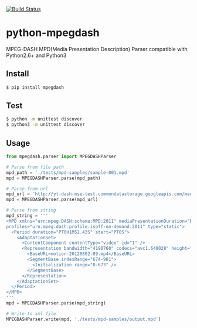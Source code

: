 [![Build Status](https://img.shields.io/github/workflow/status/sangwonl/python-mpegdash/Build%20Status?label=Python%203.6%2B%20builds)](https://github.com/sangwonl/python-mpegdash/actions?query=workflow%3A%22Build+Status%22)

# python-mpegdash
MPEG-DASH MPD(Media Presentation Description) Parser
compatible with Python2.6+ and Python3


## Install

```bash
$ pip install mpegdash
```


## Test

```bash
$ python -m unittest discover
$ python3 -m unittest discover
```


## Usage

```python
from mpegdash.parser import MPEGDASHParser

# Parse from file path
mpd_path = './tests/mpd-samples/sample-001.mpd'
mpd = MPEGDASHParser.parse(mpd_path)

# Parse from url
mpd_url = 'http://yt-dash-mse-test.commondatastorage.googleapis.com/media/motion-20120802-manifest.mpd'
mpd = MPEGDASHParser.parse(mpd_url)

# Parse from string
mpd_string = '''
<MPD xmlns="urn:mpeg:DASH:schema:MPD:2011" mediaPresentationDuration="PT0H1M52.43S" minBufferTime="PT1.5S"
profiles="urn:mpeg:dash:profile:isoff-on-demand:2011" type="static">
  <Period duration="PT0H1M52.43S" start="PT0S">
    <AdaptationSet>
      <ContentComponent contentType="video" id="1" />
      <Representation bandwidth="4190760" codecs="avc1.640028" height="1080" id="1" mimeType="video/mp4" width="1920">
        <BaseURL>motion-20120802-89.mp4</BaseURL>
        <SegmentBase indexRange="674-981">
          <Initialization range="0-673" />
        </SegmentBase>
      </Representation>
    </AdaptationSet>
  </Period>
</MPD>
'''
mpd = MPEGDASHParser.parse(mpd_string)

# Write to xml file
MPEGDASHParser.write(mpd, './tests/mpd-samples/output.mpd')
```
